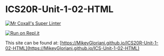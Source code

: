 # ICS20R-Unit-1-02-HTML

[![Mr Coxall's Super Linter](https://github.com/MikeyGloriani/ICS20R-Unit-1-02-HTML/workflows/Mr%20Coxall's%20Super%20Linter/badge.svg)](https://github.com/MikeyGloriani/ICS20R-Unit-1-02-HTML/actions/)

[![Run on Repl.it](https://repl.it/badge/github/MikeyGloriani/ICS20R-Unit-1-02-HTML)](https://repl.it/github/MikeyGloriani/ICS20R-Unit-1-02-HTML)

This site can be found at: [https://MikeyGloriani.github.io/ICS20R-Unit-1-02-HTML](https://MikeyGloriani.github.io/ICS-Unit-1-02-HTML)
